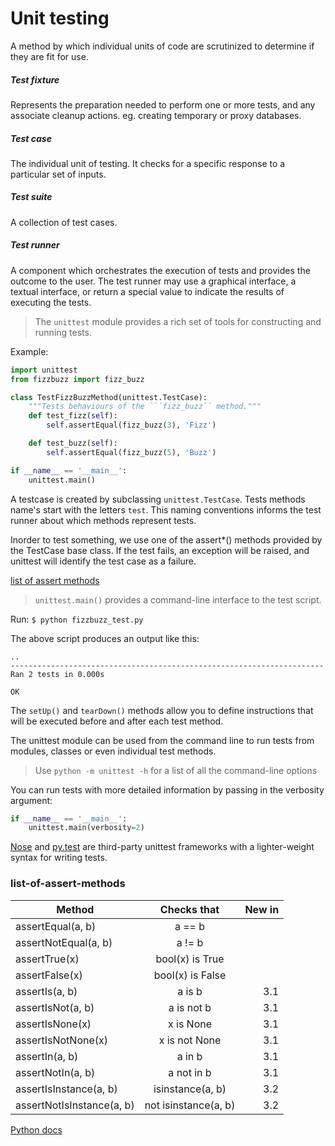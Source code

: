 # Unit testing

A method by which individual units of code are scrutinized to determine if they are fit for use.

##### Test fixture
Represents the preparation needed to perform one or more tests, and any associate cleanup actions. eg. creating temporary or proxy databases.

##### Test case
The individual unit of testing. It checks for a specific response to a particular set of inputs.

##### Test suite
A collection of test cases.

##### Test runner
A component which orchestrates the execution of tests and provides the outcome to the user. The test runner may use a graphical interface, a textual interface, or return a special value to indicate the results of executing the tests.

> The `unittest` module provides a rich set of tools for constructing and running tests.

Example:
```python
import unittest
from fizzbuzz import fizz_buzz

class TestFizzBuzzMethod(unittest.TestCase):
	"""Tests behaviours of the ```fizz_buzz`` method."""
	def test_fizz(self):
		self.assertEqual(fizz_buzz(3), 'Fizz')

	def test_buzz(self):
		self.assertEqual(fizz_buzz(5), 'Buzz')

if __name__ == '__main__':
	unittest.main()
```
A testcase is created by subclassing `unittest.TestCase`. Tests methods name's start with the letters `test`. This naming conventions informs the test runner about which methods represent tests.

Inorder to test something, we use one of the assert*() methods provided by the TestCase base class. If the test fails, an exception will be raised, and unittest will identify the test case as a failure.

[list of assert methods](#list-of-assert-methods)

> `unittest.main()` provides a command-line interface to the test script.

Run: `$ python fizzbuzz_test.py`

The above script produces an output like this:

```
..
----------------------------------------------------------------------
Ran 2 tests in 0.000s

OK
```

The `setUp()` and `tearDown()` methods allow you to define instructions that will be executed before and after each test method.

The unittest module can be used from the command line to run tests from modules, classes or even individual test methods.

> Use `python -m unittest -h` for a list of all the command-line options

You can run tests with more detailed information by passing in the verbosity argument:

```python
if __name__ == '__main__':
    unittest.main(verbosity=2)
```
[Nose](https://nose.readthedocs.org/en/latest/) and [py.test](http://pytest.org/)  are third-party unittest frameworks with a lighter-weight syntax for writing tests.

### list-of-assert-methods

| Method |Checks that |New in |
| ----|:---:|---:|
assertEqual(a, b)|a == b|   |
assertNotEqual(a, b)|	a != b|
assertTrue(x)|	bool(x) is True|
assertFalse(x)|	bool(x) is False|
assertIs(a, b)|	a is b|	3.1
assertIsNot(a, b)|	a is not b|	3.1
assertIsNone(x)|	x is None|	3.1
assertIsNotNone(x)|	x is not None|	3.1
assertIn(a, b)|	a in b|	3.1
assertNotIn(a, b)|	a not in b|	3.1
assertIsInstance(a, b)|	isinstance(a, b)|	3.2
assertNotIsInstance(a, b)|	not isinstance(a, b)|	3.2

[Python docs](https://docs.python.org/3/library/unittest.html)
